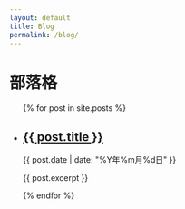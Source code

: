 ```yaml
---
layout: default
title: Blog
permalink: /blog/
---
```


<div class="posts-container">
  <h1>部落格</h1>
  <ul class="post-list">
    {% for post in site.posts %}
      <li class="post-item">
        <h2><a href="{{ post.url | relative_url }}">{{ post.title }}</a></h2>
        <div class="post-meta">
          {{ post.date | date: "%Y年%m月%d日" }}
        </div>
        <p class="post-excerpt">{{ post.excerpt }}</p>
      </li>
    {% endfor %}
  </ul>
</div>
